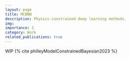 ```yaml
---
layout: page
title: MCBNN
description: Physics-constrained deep learning methods. 
img: 
importance: 1
category: Work
related_publications: true
---
```


WIP {% cite philleyModelConstrainedBayesian2023 %}